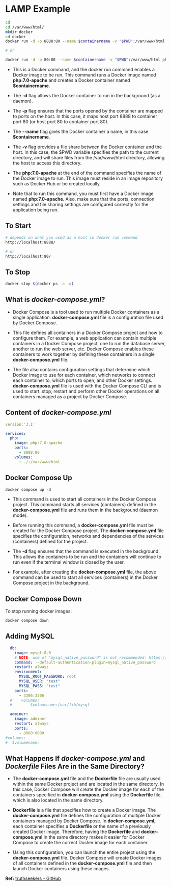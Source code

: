 # LAMP Example

```bash
cd
cd /var/www/html/
mkdir docker
cd docker
docker run -d -p 8888:80 --name $containername -v "$PWD":/var/www/html php:7.0-apache

# or

docker run -d -p 80:80 --name $containername -v "$PWD":/var/www/html php:7.0-apache
```

- This is a Docker command, and the docker run command enables a Docker image to be run. This command runs a Docker image named **php:7.0-apache** and creates a Docker container named **$containername**.

- The **-d** flag allows the Docker container to run in the background (as a daemon).

- The **-p** flag ensures that the ports opened by the container are mapped to ports on the host. In this case, it maps host port 8888 to container port 80 (or host port 80 to container port 80).

- The **--name** flag gives the Docker container a name, in this case **$containername**.

- The **-v** flag provides a file share between the Docker container and the host. In this case, the $PWD variable specifies the path to the current directory, and will share files from the /var/www/html directory, allowing the host to access this directory.

- The **php:7.0-apache** at the end of the command specifies the name of the Docker image to run. This image must reside in an image repository such as Docker Hub or be created locally.

- Note that to run this command, you must first have a Docker image named **php:7.0-apache**. Also, make sure that the ports, connection settings and file sharing settings are configured correctly for the application being run.

## To Start

```bash
# depends on what you used as a host in docker run command
http://localhost:8888/

# or
http://localhost:80/
```

## To Stop

```bash
docker stop $(docker ps -a -q)
```

## What is _docker-compose.yml_?

- Docker Compose is a tool used to run multiple Docker containers as a single application. **docker-compose.yml** file is a configuration file used by Docker Compose.

- This file defines all containers in a Docker Compose project and how to configure them. For example, a web application can contain multiple containers in a Docker Compose project, one to run the database server, another to run the web server, etc. Docker Compose enables these containers to work together by defining these containers in a single **docker-compose.yml** file.

- The file also contains configuration settings that determine which Docker image to use for each container, which networks to connect each container to, which ports to open, and other Docker settings. **docker-compose.yml** file is used with the Docker Compose CLI and is used to start, stop, restart and perform other Docker operations on all containers managed as a project by Docker Compose.

## Content of _docker-compose.yml_

```YAML
version:'3.1'

services:
  php:
    image: php:7.0-apache
    ports:
      - 8888:80
    volumes:
      - ./:/var/www/html

```

## Docker Compose Up

```php
docker compose up -d
```

- This command is used to start all containers in the Docker Compose project. This command starts all services (containers) defined in the **docker-compose.yml** file and runs them in the background (daemon mode).

- Before running this command, a **docker-compose.yml** file must be created for the Docker Compose project. The **docker-compose.yml** file specifies the configuration, networks and dependencies of the services (containers) defined for the project.

- The **-d** flag ensures that the command is executed in the background. This allows the containers to be run and the containers will continue to run even if the terminal window is closed by the user.

- For example, after creating the **docker-compose.yml** file, the above command can be used to start all services (containers) in the Docker Compose project in the background.

## Docker Compose Down

To stop running docker images:

```php
docker compose down
```

## Adding MySQL

```YAML
  db:
    image: mysql:8.0
    # NOTE: use of "mysql_native_password" is not recommended: https://dev.mysql.com/doc/refman/8.0/en/upgrading-from-previous-series.html#upgrade-caching-sha2-password
    command: --default-authentication-plugin=mysql_native_password
    restart: always
    environment:
      MYSQL_ROOT_PASSWORD: root
      MYSQL_USER: "test"
      MYSQL_PASS: "test"
    ports:
      - 3306:3306
  #    volumes:
  #      - $volumename:/var/lib/mysql

  adminer:
    image: adminer
    restart: always
    ports:
      - 8080:8080
#volumes:
#  $volumename:
```

## What Happens If _docker-compose.yml_ and _Dockerfile_ Files Are in the Same Directory?

- The **docker-compose.yml** file and the **Dockerfile** file are usually used within the same Docker project and are located in the same directory. In this case, Docker Compose will create the Docker image for each of the containers specified in **docker-compose.yml** using the **Dockerfile** file, which is also located in the same directory.

- **Dockerfile** is a file that specifies how to create a Docker image. The **docker-compose.yml** file defines the configuration of multiple Docker containers managed by Docker Compose. In **docker-compose.yml**, each container specifies a **Dockerfile** or the name of a previously created Docker image. Therefore, having the **Dockerfile** and **docker-compose.yml** in the same directory makes it easier for Docker Compose to create the correct Docker image for each container.

- Using this configuration, you can launch the entire project using the **docker-compose.yml** file. Docker Compose will create Docker images of all containers defined in the **docker-compose.yml** file and then launch Docker containers using these images.

**Ref:** [truthseekers - GitHub](https://github.com/truthseekers/php-docker-simple)
